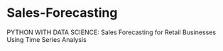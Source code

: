 # Sales-Forecasting
PYTHON WITH DATA SCIENCE: Sales Forecasting for Retail Businesses Using Time Series Analysis
